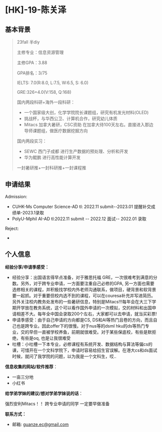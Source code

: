 # \[HK\]-19-陈关泽 

## 基本背景

>23fall 半diy
>
>主修专业：信息资源管理
>
>主修GPA：3.88
>
>GPA排名：3/75
>
>IELTS: 7.0(R:8.0, L:7.5, W:6.5, S: 6.0)
>
>GRE:326+4.0(V:158, Q:168)
>
>国内两段科研+海外一段科研：
>
>+ 一个国家级大创，化学学院院长课题组，研究有机发光材料(OLED) 
>+ 挑战杯，与华西公卫、计算机合作，研究幼儿体质 
>+ Mitacs 加拿大暑研，CSC资助 在加拿大待100天左右。直接进入那边导师课题组，做医疗数据挖掘方向
>
>国内两段实习：
>
>+ SEWC 西门子成都 进行生产数据的预处理、分析和开发 
>+ 华为鲲鹏 进行高性能计算开发
>
>一封暑研推+一封科研推+一封课程推

## 申请结果

Admission:

+ CUHK-Ms Computer Science-AD tl: 2022.11 submit--2023.01 提醒补交成绩单-2023.1录取 
+ PolyU-Mphil AI-AD tl:2022.11 submit -- 2022.12 面试-- 2022.01 录取

Reject:

+ 



## 个人信息

**经验分享/申请季感受：**

+ 经验分享：出国语言得早点准备，对于雅思托福 GRE，一次很难考到满意的分数。另外，对于跨专业申请，一方面要注重自己必修的GPA, 另一方面也需要选修相关的课程，并积极找学校内外老师沟通联系，做项目，硬背景和软背景要一起抓。对于重要但校内选不到的课程，可以在couresa补充并写进简历。另外关注校内教务处发布的一些暑研信息，特别是Mitacs!!!每年会在大三下学期开学放在教务系统，这个可以看作国外申请的一次模拟，交的材料和出国申请相差不大。每年全中国会录取200个左右，大家都可以去申请，就当买彩票! 
+ 申请季感受：由于自己申请的方向都是CS, DS和AI等热门且卷的方向，而且自己也是跨专业。因此offer下的很慢。对于nus等的dsml hku的ds等热门专业，交的早但一直被学校养鱼，前期就很难受。对于某些保底校，有些是默拒绝，有些是oq, 也是让我很难受 
+ 吐槽：小吐槽一下本专业，必修课程有系统开发、数据结构与算法等偏cs的课，可惜开在一个文科学院下，申请时容易给招生官误解。在港大cs和ds面试时候，就问了我学院的问题，以为我是一个文科生，哎..

**信息收集的网站/软件推荐**：

+ 一亩三分地
+ 小红书

**给学弟学妹的建议/想对学弟学妹说的话**：

强烈安利Mitacs！！ 跨专业申请的同学 一定要早做准备

**联系方式：**

+ 邮箱: guanze.ec@gmail.com